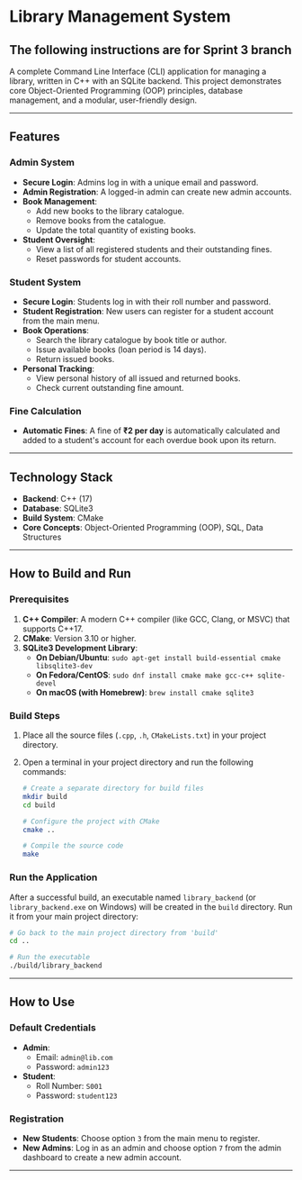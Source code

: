 
# Library Management System
## The following instructions are for Sprint 3 branch
A complete Command Line Interface (CLI) application for managing a library, written in C++ with an SQLite backend. This project demonstrates core Object-Oriented Programming (OOP) principles, database management, and a modular, user-friendly design.

---

##  Features

###  Admin System
- **Secure Login**: Admins log in with a unique email and password.
- **Admin Registration**: A logged-in admin can create new admin accounts.
- **Book Management**:
  - Add new books to the library catalogue.
  - Remove books from the catalogue.
  - Update the total quantity of existing books.
- **Student Oversight**:
  - View a list of all registered students and their outstanding fines.
  - Reset passwords for student accounts.


###  Student System
- **Secure Login**: Students log in with their roll number and password.
- **Student Registration**: New users can register for a student account from the main menu.
- **Book Operations**:
  - Search the library catalogue by book title or author.
  - Issue available books (loan period is 14 days).
  - Return issued books.
- **Personal Tracking**:
  - View personal history of all issued and returned books.
  - Check current outstanding fine amount.

###  Fine Calculation
- **Automatic Fines**: A fine of **₹2 per day** is automatically calculated and added to a student's account for each overdue book upon its return.

---

##  Technology Stack

* **Backend**: C++ (17)
* **Database**: SQLite3
* **Build System**: CMake
* **Core Concepts**: Object-Oriented Programming (OOP), SQL, Data Structures

---

##  How to Build and Run

### Prerequisites
1.  **C++ Compiler**: A modern C++ compiler (like GCC, Clang, or MSVC) that supports C++17.
2.  **CMake**: Version 3.10 or higher.
3.  **SQLite3 Development Library**:
    * **On Debian/Ubuntu**: `sudo apt-get install build-essential cmake libsqlite3-dev`
    * **On Fedora/CentOS**: `sudo dnf install cmake make gcc-c++ sqlite-devel`
    * **On macOS (with Homebrew)**: `brew install cmake sqlite3`

### Build Steps
1.  Place all the source files (`.cpp`, `.h`, `CMakeLists.txt`) in your project directory.

2.  Open a terminal in your project directory and run the following commands:
    ```bash
    # Create a separate directory for build files
    mkdir build
    cd build

    # Configure the project with CMake
    cmake ..

    # Compile the source code
    make
    ```

### Run the Application
After a successful build, an executable named `library_backend` (or `library_backend.exe` on Windows) will be created in the `build` directory. Run it from your main project directory:

```bash
# Go back to the main project directory from 'build'
cd ..

# Run the executable
./build/library_backend
```

---

## How to Use

### Default Credentials
* **Admin**:
    * Email: `admin@lib.com`
    * Password: `admin123`
* **Student**:
    * Roll Number: `S001`
    * Password: `student123`

### Registration
* **New Students**: Choose option `3` from the main menu to register.
* **New Admins**: Log in as an admin and choose option `7` from the admin dashboard to create a new admin account.

---

